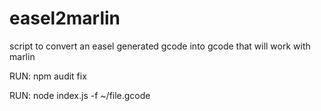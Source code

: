# easel2marlin
script to convert an easel generated gcode into gcode that will work with marlin 


RUN:  npm audit fix

RUN: node index.js -f ~/file.gcode
